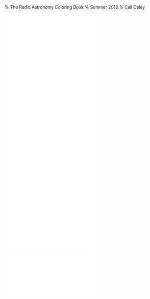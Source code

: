 % The Radio Astronomy Coloring Book
% Summer 2018
% Cail Daley

![](pages/49_Ceti.pdf)
![](pages/DM_Tau.pdf)
![](pages/HD_142527.pdf)
![](pages/AU_Mic.pdf)
![](pages/Elias_2-27.pdf)
![](pages/TYC_4496.pdf)
